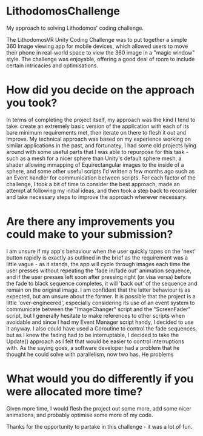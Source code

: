 # LithodomosChallenge
My approach to solving Lithodomos' coding challenge.

The LithodomosVR Unity Coding Challenge was to put together a simple 360 Image viewing app for mobile devices, which allowed users to move their phone in real-world space to view the 360 image in a "magic window" style.
The challenge was enjoyable, offering a good deal of room to include certain intricacies and optimisations.


# How did you decide on the approach you took?
In terms of completing the project itself, my approach was the kind I tend to take: create an extremely basic version of the application with each of its bare minimum requirements met, then iterate on there to flesh it out and improve. My technical approach was based on my experience working on similar applications in the past, and fortunatey, I had some old projects lying around with some useful parts that I was able to repurpose for this task - such as a mesh for a nicer sphere than Unity's default sphere mesh, a shader allowing mmapping of Equirectangular images to the inside of a sphere, and some other useful scripts I'd written a few months ago such as an Event handler for communication between scripts. For each factor of the challenge, I took a bit of time to consider the best approach, made an attempt at following my initial ideas, and then took a step back to reconsider and take necessary steps to improve the approach wherever necessary.

# Are there any improvements you could make to your submission?
I am unsure if my app's behaviour when the user quickly tapes on the 'next' button rapidly is exactly as outlined in the brief as the requirement was a little vague - as it stands, the app will cycle through images each time the user presses without repeating the 'fade in/fade out' animation sequence, and if the user presses left soon after pressing right (or visa versa) before the fade to black sequence completes, it will 'back out' of the sequence and remain on the original image. I am confident that the latter behaviour is as expected, but am unsure about the former.
It is possible that the project is a little 'over-engineered', especially considering its use of an event system to communicate between the "ImageChanger" script and the "ScreenFader" script, but I generally hesitate to make references to other scripts when avoidable and since I had my Event Manager script handy, I decided to use it anyway. I also could have used a Coroutine to control the fade sequences, but as I knew the fading had to be interruptable, I decided to take the Update() approach as I felt that would be easier to control interruptions with. As the saying goes, a software developer had a problem that he thought he could solve with parallelism, now two has. He problems

# What would you do differently if you were allocated more time?
Given more time, I would flesh the project out some more, add some nicer animations, and probably optimise some more of my code.


Thanks for the opportunity to partake in this challenge - it was a lot of fun.
